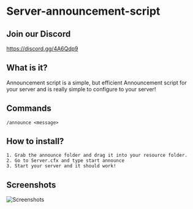 # Server-announcement-script

## Join our Discord
https://discord.gg/4A6Qdp9
## What is it?
Announcement script is a simple, but efficient Announcement script for your server and is really simple to configure to your server!

## Commands
``/announce <message>``

## How to install?

```
1. Grab the announce folder and drag it into your resource folder.
2. Go to Server.cfx and type start announce
3. Start your server and it should work!
```


## Screenshots
![Screenshots](https://i.imgur.com/5lEnSdU.png)
